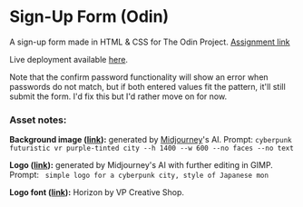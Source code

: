 # Sign-Up Form (Odin)

A sign-up form made in HTML & CSS for The Odin Project. <a href="https://www.theodinproject.com/lessons/node-path-intermediate-html-and-css-sign-up-form">Assignment link</a>

Live deployment available <a href="https://volfy.github.io/sign-up-form-odin/">here</a>.

Note that the confirm password functionality will show an error when passwords do not match, but if both entered values fit the pattern, it'll still submit the form.
I'd fix this but I'd rather move on for now.

### Asset notes:

**Background image (<a href="assets/bg6.png">link</a>):** generated by <a href="https://www.midjourney.com/">Midjourney</a>'s AI. Prompt: ```cyberpunk futuristic vr purple-tinted city --h 1400 --w 600 --no faces --no text```

**Logo (<a href="assets/mon_final.png">link</a>):** generated by Midjourney's AI with further editing in GIMP. Prompt: ``` simple logo for a cyberpunk city, style of Japanese mon``` 

**Logo font (<a href="assets/horizon">link</a>):** Horizon by VP Creative Shop.

